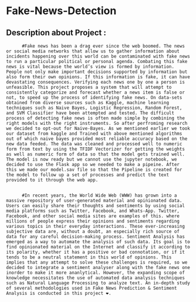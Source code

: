 # Fake-News-Detection

## Description about Project :
          
          
          #Fake news has been a drag ever since the web boomed. The news or social media networks that allow us to gather information about incidents happening over this world can be contaminated with fake news to run a particular political or personal agenda. Combating this fake news is vital because the world’s view is formed by information. People not only make important decisions supported by information but also form their own opinions. If this information is fake, it can have devastating consequences. Verifying each news one by one a person is unfeasible. This project proposes a system that will attempt to consistently categorize and forecast whether a news item is false or not, to speed up the process of identifying fake news. On data-sets obtained from diverse sources such as Kaggle, machine learning techniques such as Naive Bayes, Logistic Regression, Random Forest, and SVM Classifier have been attempted and tested. The difficult process of detecting fake news is often made simple by combining the right models with the right instruments. So after perfroming research we decided to opt-out for Naive-Bayes. As we mentioned earlier we took our dataset from kaggle and Trained with above mentioned algorithms out of which naive bayes provided most reliable accuracy based on the new data feeded. The data was cleaned and processed well to numeric form from text by using the TFIDF Vectorizer for getting the weights as well as numeric form of data so that the model gets trained well. The model is now ready but we cannot use the jupyter notebook, we decided to use the Flask app so we needed to make a pipeine. After this we made our model.sav file so that the Pipeline is created for the model to follow up a set of processes and predict the text provided to it through the web app.
         
          
          #In recent years, the World Wide Web (WWW) has grown into a massive repository of user-generated material and opinionated data. Users can easily share their thoughts and sentiments by using social media platforms such as Twitter, Facebook, and Whats-App. Twitter, Facebook, and other social media sites are examples of this. where millions of people express their opinions and sentiments regarding various topics in their everyday interactions. These ever-increasing subjective data are, without a doubt, an especially rich source of data for any careful decision-making process. Sentiment Analysis has emerged as a way to automate the analysis of such data. Its goal is to find opinionated material on the Internet and classify it according to its polarity, whether it has a positive or bad connotation, or if it tends to be a neutral statement in this world of opinions. This implies that any attempt to solve these challenges is required, so we decided to integrate a sentiment analyser along with the fake news one inorder to make it more ananlytical. However, the expanding scope of knowledge necessitates the use of automated data analysis techniques such as Natural Language Processing to analyze text. An in-depth study of several methodologies used in Fake News Prediction & Sentiment Analysis is conducted in this project ❤️.
